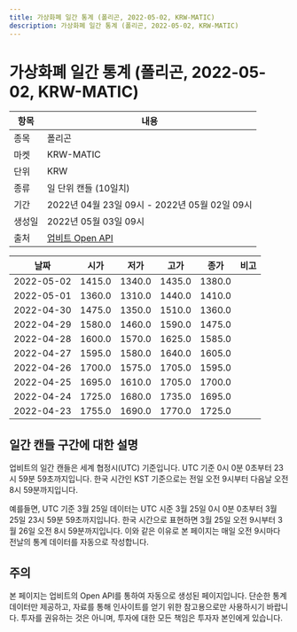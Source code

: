 ```yaml
---
title: 가상화폐 일간 통계 (폴리곤, 2022-05-02, KRW-MATIC)
description: 가상화폐 일간 통계 (폴리곤, 2022-05-02, KRW-MATIC)
---
```



가상화폐 일간 통계 (폴리곤, 2022-05-02, KRW-MATIC)
===

|항목|내용|
|--|--|
|종목|폴리곤|
|마켓|KRW-MATIC|
|단위|KRW|
|종류|일 단위 캔들 (10일치)|
|기간|2022년 04월 23일 09시 - 2022년 05월 02일 09시|
|생성일|2022년 05월 03일 09시|
|출처|[업비트 Open API](https://docs.upbit.com)|


|날짜|시가|저가|고가|종가|비고|
|--|--|--|--|--|--|
|2022-05-02|1415.0|1340.0|1435.0|1380.0|    |
|2022-05-01|1360.0|1310.0|1440.0|1410.0|    |
|2022-04-30|1475.0|1350.0|1510.0|1360.0|    |
|2022-04-29|1580.0|1460.0|1590.0|1475.0|    |
|2022-04-28|1600.0|1570.0|1625.0|1585.0|    |
|2022-04-27|1595.0|1580.0|1640.0|1605.0|    |
|2022-04-26|1700.0|1575.0|1705.0|1595.0|    |
|2022-04-25|1695.0|1610.0|1705.0|1700.0|    |
|2022-04-24|1725.0|1680.0|1735.0|1695.0|    |
|2022-04-23|1755.0|1690.0|1770.0|1725.0|    |


일간 캔들 구간에 대한 설명
---


업비트의 일간 캔들은 세계 협정시(UTC) 기준입니다. 
UTC 기준 0시 0분 0초부터 23시 59분 59초까지입니다. 
한국 시간인 KST 기준으로는 전일 오전 9시부터 다음날 오전 8시 59분까지입니다. 


예를들면, UTC 기준 3월 25일 데이터는 UTC 시준 3월 25일 0시 0분 0초부터 3월 25일 23시 59분 59초까지입니다. 
한국 시간으로 표현하면 3월 25일 오전 9시부터 3월 26일 오전 8시 59분까지입니다. 
이와 같은 이유로 본 페이지는 매일 오전 9시마다 전날의 통계 데이터를 자동으로 작성합니다. 


주의
---


본 페이지는 업비트의 Open API를 통하여 자동으로 생성된 페이지입니다. 
단순한 통계 데이터만 제공하고, 자료를 통해 인사이트를 얻기 위한 참고용으로만 사용하시기 바랍니다. 
투자를 권유하는 것은 아니며, 투자에 대한 모든 책임은 투자자 본인에게 있습니다. 
